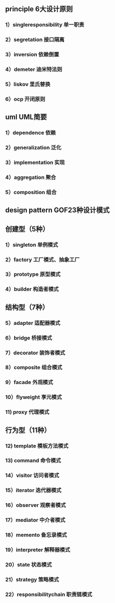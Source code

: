 ## principle 6大设计原则
  ### 1）singleresponsibility 单一职责
  ### 2）segretation 接口隔离
  ### 3）inversion   依赖倒置
  ### 4）demeter     迪米特法则
  ### 5）liskov      里氏替换
  ### 6）ocp         开闭原则
## uml   UML简要
  ### 1）dependence       依赖
  ### 2）generalization   泛化
  ### 3）implementation   实现
  ### 4）aggregation      聚合
  ### 5）composition      组合
  
## design pattern   GOF23种设计模式
## 创建型（5种）
  ### 1）singleton        单例模式
  ### 2）factory          工厂模式、抽象工厂
  ### 3）prototype        原型模式
  ### 4）builder          构造者模式
## 结构型（7种）
  ### 5）adapter          适配器模式
  ### 6）bridge           桥接模式
  ### 7）decorator        装饰者模式
  ### 8）composite        组合模式
  ### 9）facade           外观模式
  ### 10）flyweight       享元模式
  ### 11) proxy           代理模式  
## 行为型（11种）
  ### 12) template        模板方法模式
  ### 13) command         命令模式
  ### 14）visitor        访问者模式 
  ### 15）iterator       迭代器模式 
  ### 16）observer       观察者模式 
  ### 17）mediator       中介者模式
  ### 18）memento        备忘录模式 
  ### 19）interpreter    解释器模式 
  ### 20）state          状态模式  
  ### 21）strategy       策略模式  
  ### 22）responsibilitychain  职责链模式